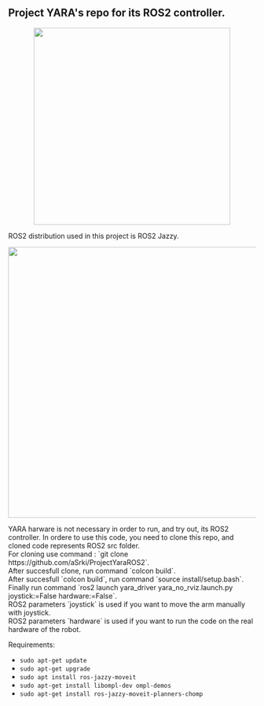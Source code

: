 ## Project YARA's repo for its ROS2 controller. 
<p align="center">
   <img src="https://github.com/aSrki/Yara-ROS2-Controller/blob/master/videos/Screencast%20from%202025-02-23%2017-58-11.gif" width="400"/>
</p>
ROS2 distribution used in this project is ROS2 Jazzy.<br />
<p align="center">
   <img src="https://cdn.prod.website-files.com/660efb77a041930767e2971a/664e3b4b2640ffefe5b9a158_Welcoming%20Jazzy%20Jalisco%20Meta%20Asset.png" width="550"/>
</p>
YARA harware is not necessary in order to run, and try out, its ROS2 controller.
In ordere to use this code, you need to clone this repo, and cloned code represents ROS2 src folder.<br />
For cloning use command : `git clone https://github.com/aSrki/ProjectYaraROS2`.<br />
After succesfull clone, run command `colcon build`.<br />
After succesfull `colcon build`, run command `source install/setup.bash`.<br />
Finally run command `ros2 launch yara_driver yara_no_rviz.launch.py joystick:=False hardware:=False`.<br />
ROS2 parameters `joystick` is used if you want to move the arm manually with joystick.<br />
ROS2 parameters `hardware` is used if you want to run the code on the real hardware of the robot.

Requirements:
   - `sudo apt-get update`
   - `sudo apt-get upgrade`
   - `sudo apt install ros-jazzy-moveit`
   - `sudo apt-get install libompl-dev ompl-demos`
   - `sudo apt-get install ros-jazzy-moveit-planners-chomp`

